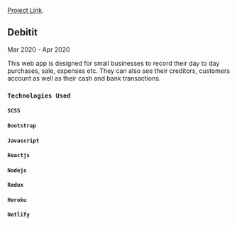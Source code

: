 [Project Link](https://debitit.netlify.com/).

## Debitit

Mar 2020 - Apr 2020

This web app is designed for small businesses to record their day to day purchases, sale, expenses etc.
They can also see their creditors, customers account as well as their cash and bank transactions.

### `Technologies Used`

#### `SCSS`

#### `Bootstrap`

#### `Javascript`

#### `Reactjs`

#### `Nodejs`

#### `Redux`

#### `Heroku`

#### `Netlify`
